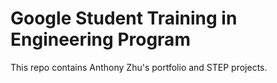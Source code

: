 # Google Student Training in Engineering Program

This repo contains Anthony Zhu's portfolio and STEP projects.

